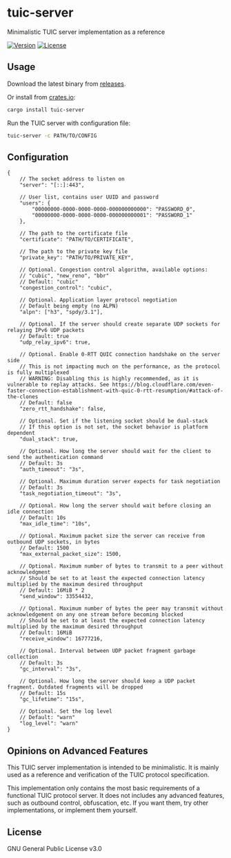 # tuic-server

Minimalistic TUIC server implementation as a reference

[![Version](https://img.shields.io/crates/v/tuic-server.svg?style=flat)](https://crates.io/crates/tuic-server)
[![License](https://img.shields.io/crates/l/tuic-server.svg?style=flat)](https://github.com/EAimTY/tuic/blob/dev/LICENSE)

## Usage

Download the latest binary from [releases](https://github.com/EAimTY/tuic/releases).

Or install from [crates.io](https://crates.io/crates/tuic-server):

```bash
cargo install tuic-server
```

Run the TUIC server with configuration file:

```bash
tuic-server -c PATH/TO/CONFIG
```

## Configuration

```
{
    // The socket address to listen on
    "server": "[::]:443",

    // User list, contains user UUID and password
    "users": {
        "00000000-0000-0000-0000-000000000000": "PASSWORD_0",
        "00000000-0000-0000-0000-000000000001": "PASSWORD_1"
    },

    // The path to the certificate file
    "certificate": "PATH/TO/CERTIFICATE",

    // The path to the private key file
    "private_key": "PATH/TO/PRIVATE_KEY",

    // Optional. Congestion control algorithm, available options:
    // "cubic", "new_reno", "bbr"
    // Default: "cubic"
    "congestion_control": "cubic",

    // Optional. Application layer protocol negotiation
    // Default being empty (no ALPN)
    "alpn": ["h3", "spdy/3.1"],

    // Optional. If the server should create separate UDP sockets for relaying IPv6 UDP packets
    // Default: true
    "udp_relay_ipv6": true,

    // Optional. Enable 0-RTT QUIC connection handshake on the server side
    // This is not impacting much on the performance, as the protocol is fully multiplexed
    // WARNING: Disabling this is highly recommended, as it is vulnerable to replay attacks. See https://blog.cloudflare.com/even-faster-connection-establishment-with-quic-0-rtt-resumption/#attack-of-the-clones
    // Default: false
    "zero_rtt_handshake": false,

    // Optional. Set if the listening socket should be dual-stack
    // If this option is not set, the socket behavior is platform dependent
    "dual_stack": true,

    // Optional. How long the server should wait for the client to send the authentication command
    // Default: 3s
    "auth_timeout": "3s",

    // Optional. Maximum duration server expects for task negotiation
    // Default: 3s
    "task_negotiation_timeout": "3s",

    // Optional. How long the server should wait before closing an idle connection
    // Default: 10s
    "max_idle_time": "10s",

    // Optional. Maximum packet size the server can receive from outbound UDP sockets, in bytes
    // Default: 1500
    "max_external_packet_size": 1500,

    // Optional. Maximum number of bytes to transmit to a peer without acknowledgment
    // Should be set to at least the expected connection latency multiplied by the maximum desired throughput
    // Default: 16MiB * 2
    "send_window": 33554432,

    // Optional. Maximum number of bytes the peer may transmit without acknowledgement on any one stream before becoming blocked
    // Should be set to at least the expected connection latency multiplied by the maximum desired throughput
    // Default: 16MiB
    "receive_window": 16777216,

    // Optional. Interval between UDP packet fragment garbage collection
    // Default: 3s
    "gc_interval": "3s",

    // Optional. How long the server should keep a UDP packet fragment. Outdated fragments will be dropped
    // Default: 15s
    "gc_lifetime": "15s",

    // Optional. Set the log level
    // Default: "warn"
    "log_level": "warn"
}
```

## Opinions on Advanced Features

This TUIC server implementation is intended to be minimalistic. It is mainly used as a reference and verification of the TUIC protocol specification.

This implementation only contains the most basic requirements of a functional TUIC protocol server. It does not includes any advanced features, such as outbound control, obfuscation, etc. If you want them, try other implementations, or implement them yourself.

## License

GNU General Public License v3.0
